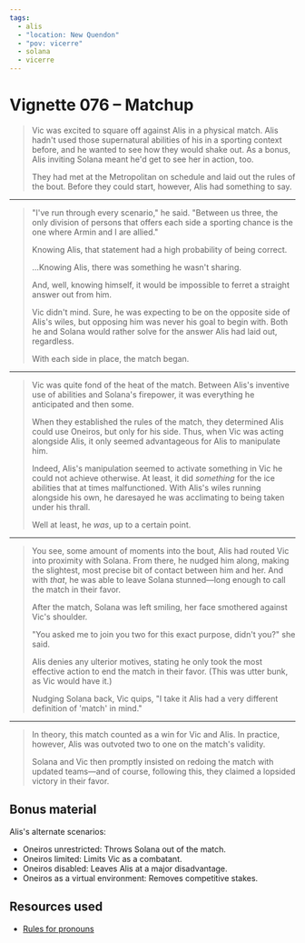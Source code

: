 ```yaml
---
tags:
  - alis
  - "location: New Quendon"
  - "pov: vicerre"
  - solana
  - vicerre
---
```


# Vignette 076 – Matchup

> Vic was excited to square off against Alis in a physical match. Alis hadn't used those supernatural abilities of his in a sporting context before, and he wanted to see how they would shake out. As a bonus, Alis inviting Solana meant he'd get to see her in action, too.
>
> They had met at the Metropolitan on schedule and laid out the rules of the bout. Before they could start, however, Alis had something to say.

---

> "I've run through every scenario," he said. "Between us three, the only division of persons that offers each side a sporting chance is the one where Armin and I are allied."
>
> Knowing Alis, that statement had a high probability of being correct.
>
> …Knowing Alis, there was something he wasn't sharing.
>
> And, well, knowing himself, it would be impossible to ferret a straight answer out from him.
>
> Vic didn't mind. Sure, he was expecting to be on the opposite side of Alis's wiles, but opposing him was never his goal to begin with. Both he and Solana would rather solve for the answer Alis had laid out, regardless.
>
> With each side in place, the match began.

---

> Vic was quite fond of the heat of the match. Between Alis's inventive use of abilities and Solana's firepower, it was everything he anticipated and then some.
>
> When they established the rules of the match, they determined Alis could use Oneiros, but only for his side. Thus, when Vic was acting alongside Alis, it only seemed advantageous for Alis to manipulate him.
>
> Indeed, Alis's manipulation seemed to activate something in Vic he could not achieve otherwise. At least, it did _something_ for the ice abilities that at times malfunctioned. With Alis's wiles running alongside his own, he daresayed he was acclimating to being taken under his thrall.
>
> Well at least, he _was_, up to a certain point.

---

> You see, some amount of moments into the bout, Alis had routed Vic into proximity with Solana. From there, he nudged him along, making the slightest, most precise bit of contact between him and her. And with _that_, he was able to leave Solana stunned—long enough to call the match in their favor.
>
> After the match, Solana was left smiling, her face smothered against Vic's shoulder.
>
> "You asked me to join you two for this exact purpose, didn't you?" she said.
>
> Alis denies any ulterior motives, stating he only took the most effective action to end the match in their favor. (This was utter bunk, as Vic would have it.)
>
> Nudging Solana back, Vic quips, "I take it Alis had a very different definition of 'match' in mind."

---

> In theory, this match counted as a win for Vic and Alis. In practice, however, Alis was outvoted two to one on the match's validity.
>
> Solana and Vic then promptly insisted on redoing the match with updated teams—and of course, following this, they claimed a lopsided victory in their favor.

## Bonus material

Alis's alternate scenarios:

- Oneiros unrestricted: Throws Solana out of the match.
- Oneiros limited: Limits Vic as a combatant.
- Oneiros disabled: Leaves Alis at a major disadvantage.
- Oneiros as a virtual environment: Removes competitive stakes.

## Resources used

- [Rules for pronouns](https://english.stackexchange.com/questions/316014/)
